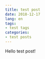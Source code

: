 ```yaml
---
title: test post
date: 2018-12-17
lang: en
tags:
- test tags
categories:
- test posts
---
```


Hello test post!
